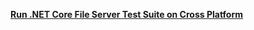 [**Run .NET Core File Server Test Suite on Cross Platform**](https://github.com/microsoft/WindowsProtocolTestSuites/wiki/Run-.NET-Core-Test-Suite-on-Cross-Platforms)
